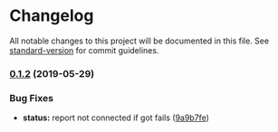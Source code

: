 # Changelog

All notable changes to this project will be documented in this file. See [standard-version](https://github.com/conventional-changelog/standard-version) for commit guidelines.

### [0.1.2](https://github.com/danielpza/etecsa-cli/compare/v0.1.1...v0.1.2) (2019-05-29)


### Bug Fixes

* **status:** report not connected if got fails ([9a9b7fe](https://github.com/danielpza/etecsa-cli/commit/9a9b7fe))
